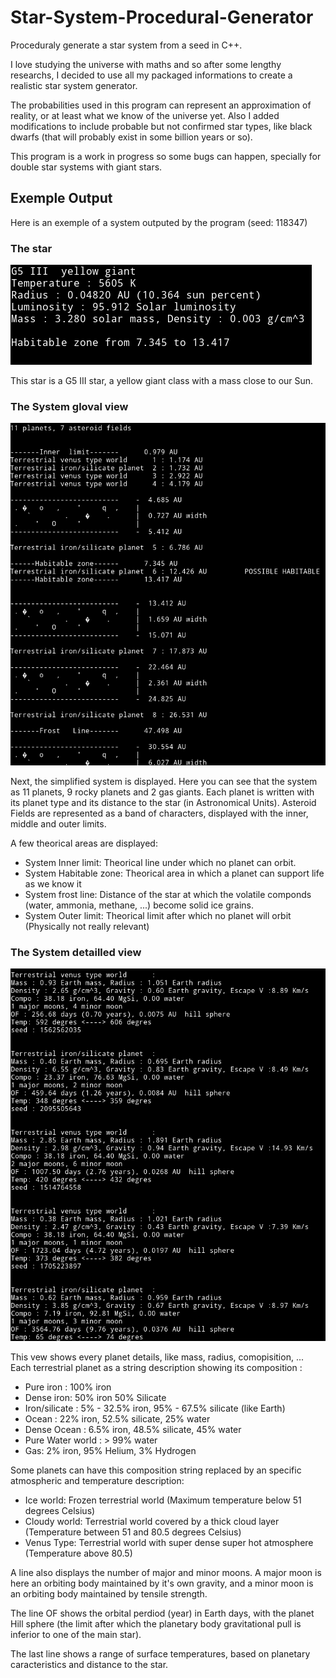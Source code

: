 # Star-System-Procedural-Generator
Proceduraly generate a star system from a seed in C++.

I love studying the universe with maths and so after some lengthy researchs, I decided to use all my packaged informations to create a realistic star system generator.

The probabilities used in this program can represent an approximation of reality, or at least what we know of the universe yet.
Also I added modifications to include probable but not confirmed star types, like black dwarfs (that will probably exist in some billion years or so).

This program is a work in progress so some bugs can happen, specially for double star systems with giant stars.

## Exemple Output
Here is an exemple of a system outputed by the program (seed: 118347)


### The star
![System Star](./images/star.png)

This star is a G5 III star, a yellow giant class with a mass close to our Sun.


### The System gloval view

![System view](./images/systemView.png)

Next, the simplified system is displayed.
Here you can see that the system as 11 planets, 9 rocky planets and 2 gas giants.
Each planet is written with its planet type and its distance to the star (in Astronomical Units).
Asteroid Fields are represented as a band of characters, displayed with the inner, middle and outer limits.

A few theorical areas are displayed:
- System Inner limit: Theorical line under which no planet can orbit.
- System Habitable zone: Theorical area in which a planet can support life as we know it
- System frost line: Distance of the star at which the volatile componds (water, ammonia, methane, ...) become solid ice grains. 
- System Outer limit: Theorical limit after which no planet will orbit (Physically not really relevant)


### The System detailled view

![System details](./images/systemDetails.png)

This vew shows every planet details, like mass, radius, comopisition, ...
Each terrestrial planet as a string description showing its composition :
- Pure iron : 100% iron
- Dense iron: 50% iron 50% Silicate
- Iron/silicate : 5% - 32.5% iron, 95% - 67.5% silicate (like Earth)
- Ocean : 22% iron, 52.5% silicate, 25% water
- Dense Ocean : 6.5% iron, 48.5% silicate, 45% water
- Pure Water world : > 99% water
- Gas: 2% iron, 95% Helium, 3% Hydrogen

Some planets can have this composition string replaced by an specific atmospheric and temperature description:
- Ice world: Frozen terrestrial world (Maximum temperature below 51 degrees Celsius)
- Cloudy world: Terrestrial world covered by a thick cloud layer (Temperature between 51 and 80.5 degrees Celsius)
- Venus Type: Terrestrial world with super dense super hot atmosphere (Temperature above 80.5)

A line also displays the number of major and minor moons.
A major moon is here an orbiting body maintained by it's own gravity, and a minor moon is an orbiting body maintained by tensile strength.

The line OF shows the orbital perdiod (year) in Earth days, with the planet Hill sphere (the limit after which the planetary body gravitational pull is inferior to one of the main star).

The last line shows a range of surface temperatures, based on planetary caracteristics and distance to the star.

